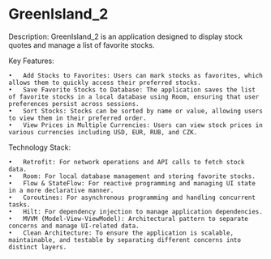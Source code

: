 # GreenIsland_2

Description:
GreenIsland_2 is an application designed to display stock quotes and manage a list of favorite stocks.

Key Features:

	•	Add Stocks to Favorites: Users can mark stocks as favorites, which allows them to quickly access their preferred stocks.
	•	Save Favorite Stocks to Database: The application saves the list of favorite stocks in a local database using Room, ensuring that user preferences persist across sessions.
	•	Sort Stocks: Stocks can be sorted by name or value, allowing users to view them in their preferred order.
	•	View Prices in Multiple Currencies: Users can view stock prices in various currencies including USD, EUR, RUB, and CZK.

Technology Stack:

	•	Retrofit: For network operations and API calls to fetch stock data.
	•	Room: For local database management and storing favorite stocks.
	•	Flow & StateFlow: For reactive programming and managing UI state in a more declarative manner.
	•	Coroutines: For asynchronous programming and handling concurrent tasks.
	•	Hilt: For dependency injection to manage application dependencies.
	•	MVVM (Model-View-ViewModel): Architectural pattern to separate concerns and manage UI-related data.
	•	Clean Architecture: To ensure the application is scalable, maintainable, and testable by separating different concerns into distinct layers.
